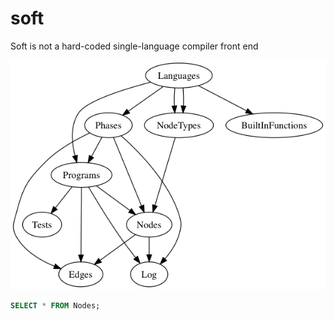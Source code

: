 # soft

Soft is not a hard-coded single-language compiler front end

![layout](https://raw.githubusercontent.com/soft-lang/soft/master/doc/data_model.png)

```sql
SELECT * FROM Nodes;
```

